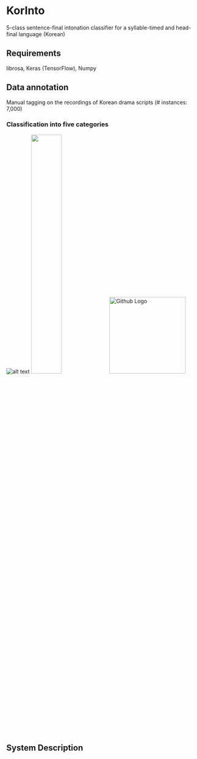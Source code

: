 # KorInto
5-class sentence-final intonation classifier for a syllable-timed and head-final language (Korean)

## Requirements
librosa, Keras (TensorFlow), Numpy

## Data annotation
Manual tagging on the recordings of Korean drama scripts (# instances: 7,000)
### Classification into five categories
![alt text](https://github.com/warnikchow/korinto/blob/master/fig2.png) <img src="image" width="40%">
<img src="https://github.com/warnikchow/korinto/blob/master/fig2.png" width="200" title="Github Logo">

## System Description

